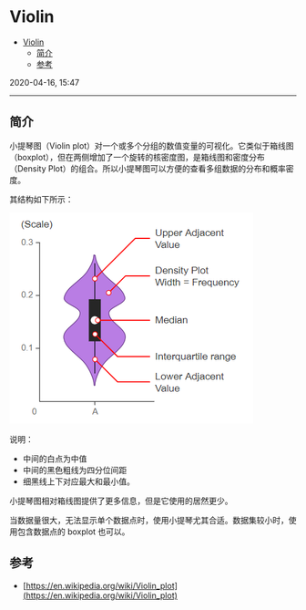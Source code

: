 # Violin

- [Violin](#violin)
  - [简介](#简介)
  - [参考](#参考)

2020-04-16, 15:47
*** *

## 简介

小提琴图（Violin plot）对一个或多个分组的数值变量的可视化。它类似于箱线图（boxplot），但在两侧增加了一个旋转的核密度图，是箱线图和密度分布（Density Plot）的组合。所以小提琴图可以方便的查看多组数据的分布和概率密度。

其结构如下所示：

![violin](images/2020-03-31-11-13-31.png)

说明：

- 中间的白点为中值
- 中间的黑色粗线为四分位间距
- 细黑线上下对应最大和最小值。

小提琴图相对箱线图提供了更多信息，但是它使用的居然更少。

当数据量很大，无法显示单个数据点时，使用小提琴尤其合适。数据集较小时，使用包含数据点的 boxplot 也可以。

## 参考

- [https://en.wikipedia.org/wiki/Violin_plot](https://en.wikipedia.org/wiki/Violin_plot)
